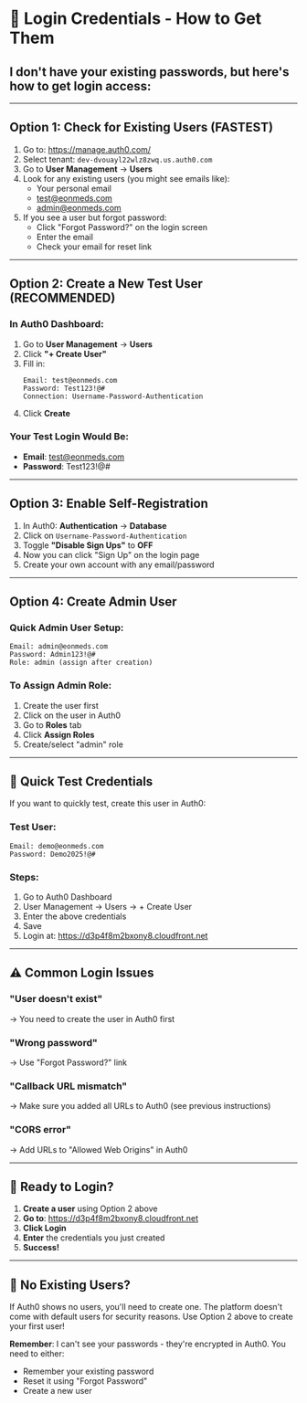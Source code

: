 # 🔑 Login Credentials - How to Get Them

## I don't have your existing passwords, but here's how to get login access:

---

## Option 1: Check for Existing Users (FASTEST)

1. Go to: https://manage.auth0.com/
2. Select tenant: `dev-dvouayl22wlz8zwq.us.auth0.com`
3. Go to **User Management** → **Users**
4. Look for any existing users (you might see emails like):
   - Your personal email
   - test@eonmeds.com
   - admin@eonmeds.com
5. If you see a user but forgot password:
   - Click "Forgot Password?" on the login screen
   - Enter the email
   - Check your email for reset link

---

## Option 2: Create a New Test User (RECOMMENDED)

### In Auth0 Dashboard:
1. Go to **User Management** → **Users**
2. Click **"+ Create User"**
3. Fill in:
   ```
   Email: test@eonmeds.com
   Password: Test123!@#
   Connection: Username-Password-Authentication
   ```
4. Click **Create**

### Your Test Login Would Be:
- **Email**: test@eonmeds.com
- **Password**: Test123!@#

---

## Option 3: Enable Self-Registration

1. In Auth0: **Authentication** → **Database**
2. Click on `Username-Password-Authentication`
3. Toggle **"Disable Sign Ups"** to **OFF**
4. Now you can click "Sign Up" on the login page
5. Create your own account with any email/password

---

## Option 4: Create Admin User

### Quick Admin User Setup:
```
Email: admin@eonmeds.com
Password: Admin123!@#
Role: admin (assign after creation)
```

### To Assign Admin Role:
1. Create the user first
2. Click on the user in Auth0
3. Go to **Roles** tab
4. Click **Assign Roles**
5. Create/select "admin" role

---

## 🧪 Quick Test Credentials

If you want to quickly test, create this user in Auth0:

### Test User:
```
Email: demo@eonmeds.com
Password: Demo2025!@#
```

### Steps:
1. Go to Auth0 Dashboard
2. User Management → Users → + Create User
3. Enter the above credentials
4. Save
5. Login at: https://d3p4f8m2bxony8.cloudfront.net

---

## ⚠️ Common Login Issues

### "User doesn't exist"
→ You need to create the user in Auth0 first

### "Wrong password"
→ Use "Forgot Password?" link

### "Callback URL mismatch"
→ Make sure you added all URLs to Auth0 (see previous instructions)

### "CORS error"
→ Add URLs to "Allowed Web Origins" in Auth0

---

## 🚀 Ready to Login?

1. **Create a user** using Option 2 above
2. **Go to**: https://d3p4f8m2bxony8.cloudfront.net
3. **Click Login**
4. **Enter** the credentials you just created
5. **Success!**

---

## 📝 No Existing Users?

If Auth0 shows no users, you'll need to create one. The platform doesn't come with default users for security reasons. Use Option 2 above to create your first user!

**Remember**: I can't see your passwords - they're encrypted in Auth0. You need to either:
- Remember your existing password
- Reset it using "Forgot Password"
- Create a new user
